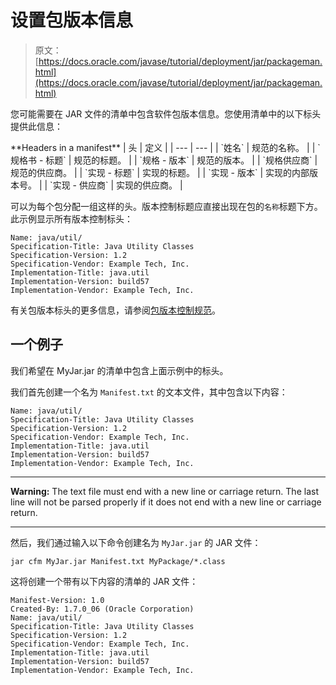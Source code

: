# 设置包版本信息

> 原文： [https://docs.oracle.com/javase/tutorial/deployment/jar/packageman.html](https://docs.oracle.com/javase/tutorial/deployment/jar/packageman.html)

您可能需要在 JAR 文件的清单中包含软件包版本信息。您使用清单中的以下标头提供此信息：

<caption>**Headers in a manifest**</caption>
| 头 | 定义 |
| --- | --- |
| `姓名` | 规范的名称。 |
| `规格书 - 标题` | 规范的标题。 |
| `规格 - 版本` | 规范的版本。 |
| `规格供应商` | 规范的供应商。 |
| `实现 - 标题` | 实现的标题。 |
| `实现 - 版本` | 实现的内部版本号。 |
| `实现 - 供应商` | 实现的供应商。 |

可以为每个包分配一组这样的头。版本控制标题应直接出现在包的`名称`标题下方。此示例显示所有版本控制标头：

```
Name: java/util/
Specification-Title: Java Utility Classes
Specification-Version: 1.2
Specification-Vendor: Example Tech, Inc.
Implementation-Title: java.util
Implementation-Version: build57
Implementation-Vendor: Example Tech, Inc.

```

有关包版本标头的更多信息，请参阅[包版本控制规范](https://docs.oracle.com/javase/8/docs/technotes/guides/versioning/spec/versioning2.html#wp89936)。

## 一个例子

我们希望在 MyJar.jar 的清单中包含上面示例中的标头。

我们首先创建一个名为 `Manifest.txt` 的文本文件，其中包含以下内容：

```
Name: java/util/
Specification-Title: Java Utility Classes
Specification-Version: 1.2
Specification-Vendor: Example Tech, Inc.
Implementation-Title: java.util 
Implementation-Version: build57
Implementation-Vendor: Example Tech, Inc.

```

* * *

**Warning:** The text file must end with a new line or carriage return. The last line will not be parsed properly if it does not end with a new line or carriage return.

* * *

然后，我们通过输入以下命令创建名为 `MyJar.jar` 的 JAR 文件：

```
jar cfm MyJar.jar Manifest.txt MyPackage/*.class

```

这将创建一个带有以下内容的清单的 JAR 文件：

```
Manifest-Version: 1.0
Created-By: 1.7.0_06 (Oracle Corporation)
Name: java/util/
Specification-Title: Java Utility Classes
Specification-Version: 1.2
Specification-Vendor: Example Tech, Inc.
Implementation-Title: java.util 
Implementation-Version: build57
Implementation-Vendor: Example Tech, Inc.

```